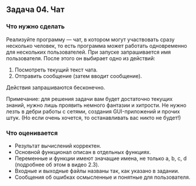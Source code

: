 ## Задача 04. Чат
### Что нужно сделать
Реализуйте программу — чат, в котором могут участвовать сразу несколько человек,
то есть программа может работать одновременно для нескольких пользователей.
При запуске запрашивается имя пользователя. После этого он выбирает одно из действий:

1. Посмотреть текущий текст чата.
1. Отправить сообщение (затем вводит сообщение).

Действия запрашиваются бесконечно.

Примечание: для решения задачи вам будет достаточно текущих знаний, нужно лишь проявить немного фантазии и хитрости.
Не нужно лезть в дебри работы с сетями, создания GUI-приложений и прочих штук. (Но если очень хочется, то останавливать вас никто не будет!)
### Что оценивается
- Результат вычислений корректен.
- Основной функционал описан в отдельных функциях.
- Переменные и функции имеют значащие имена, не только a, b, c, d (подробнее об этом в видео 2.3).
- Входные и выходные файлы названы так, как указано в задании.
- Сообщения об ошибках осмысленные и понятные для пользователя.
